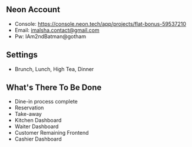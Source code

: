 ## Neon Account

- Console: https://console.neon.tech/app/projects/flat-bonus-59537210
- Email: imalsha.contact@gmail.com
- Pw: IAm2ndBatman@gotham

## Settings

- Brunch, Lunch, High Tea, Dinner

## What's There To Be Done

- Dine-in process complete
- Reservation
- Take-away
- Kitchen Dashboard
- Waiter Dashboard
- Customer Remaining Frontend
- Cashier Dashboard
